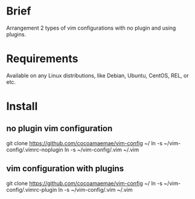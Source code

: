 # Brief
Arrangement 2 types of vim configurations with no plugin and using plugins.

# Requirements
Available on any Linux distributions, like Debian, Ubuntu, CentOS, REL, or etc.

# Install
## no plugin vim configuration
git clone https://github.com/cocoamaemae/vim-config ~/
ln -s ~/vim-config/.vimrc-noplugin
ln -s ~/vim-config/.vim ~/.vim

## vim configuration with plugins
git clone https://github.com/cocoamaemae/vim-config ~/
ln -s ~/vim-config/.vimrc-plugin
ln -s ~/vim-config/.vim ~/.vim
